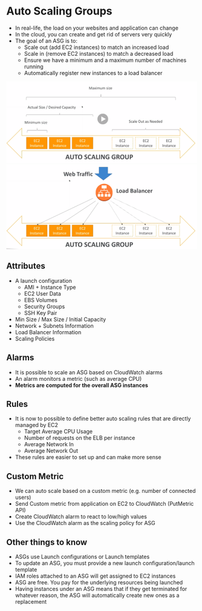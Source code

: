 # Auto Scaling Groups

* In real-life, the load on your websites and application can change
* In the cloud, you can create and get rid of servers very quickly
* The goal of an ASG is to:
  * Scale out (add EC2 instances) to match an increased load
  * Scale in (remove EC2 instances) to match a decreased load
  * Ensure we have a minimum and a maximum number of machines running
  * Automatically register new instances to a load balancer

![ASG](images/ASG.png)
![ASGLoadBalancer](images/ASGLoadBalancer.png)

## Attributes

* A launch configuration
  * AMI + Instance Type
  * EC2 User Data
  * EBS Volumes
  * Security Groups
  * SSH Key Pair
* Min Size / Max Size / Initial Capacity
* Network + Subnets Information
* Load Balancer Information
* Scaling Policies

## Alarms

* It is possible to scale an ASG based on CloudWatch alarms
* An alarm monitors a metric (such as average CPU)
* **Metrics are computed for the overall ASG instances**

## Rules

* It is now to possible to define better auto scaling rules that are directly managed by EC2
  * Target Average CPU Usage
  * Number of requests on the ELB per instance
  * Average Network In
  * Average Network Out
* These rules are easier to set up and can make more sense

## Custom Metric

* We can auto scale based on a custom metric (e.g. number of connected users)
* Send Custom metric from application on EC2 to CloudWatch (PutMetric API)
* Create CloudWatch alarm to react to low/high values
* Use the CloudWatch alarm as the scaling policy for ASG

## Other things to know

* ASGs use Launch configurations or Launch templates
* To update an ASG, you must provide a new launch configuration/launch template
* IAM roles attached to an ASG will get assigned to EC2 instances
* ASG are free. You pay for the underlying resources being launched
* Having instances under an ASG means that if they get terminated for whatever reason, the ASG will automatically create new ones as a replacement
